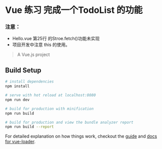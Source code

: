 # Vue 练习 完成一个TodoList 的功能

### 注意：
- Hello.vue 第25行 的Stroe.fetch()功能未实现
- 项目开发中注意 this 的使用。

> A Vue.js project

## Build Setup

``` bash
# install dependencies
npm install

# serve with hot reload at localhost:8080
npm run dev

# build for production with minification
npm run build

# build for production and view the bundle analyzer report
npm run build --report
```

For detailed explanation on how things work, checkout the [guide](http://vuejs-templates.github.io/webpack/) and [docs for vue-loader](http://vuejs.github.io/vue-loader).
